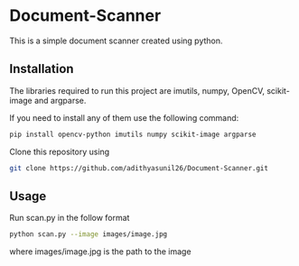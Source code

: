 # Document-Scanner

This is a simple document scanner created using python.

## Installation 

The libraries required to run this project are imutils, numpy, OpenCV, scikit-image and argparse.

If you need to install any of them use the following command:

```bash
pip install opencv-python imutils numpy scikit-image argparse
```

Clone this repository using

```bash
git clone https://github.com/adithyasunil26/Document-Scanner.git
```

## Usage

Run scan.py in the follow format
```bash
python scan.py --image images/image.jpg
```
where images/image.jpg is the path to the image
